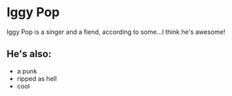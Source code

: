 <h1>Iggy Pop</h1>
<p>Iggy Pop is a singer and a fiend, according to some…I think he's awesome!</p>
<h2>He's also:</h2>
<ul>
	<li>a punk</li>
	<li>ripped as hell</li>
	<li>cool</li>
</ul>
